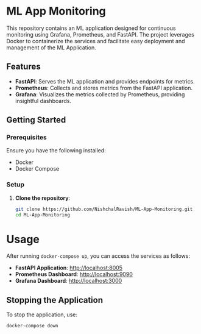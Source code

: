 # ML App Monitoring

This repository contains an ML application designed for continuous monitoring using Grafana, Prometheus, and FastAPI. The project leverages Docker to containerize the services and facilitate easy deployment and management of the ML Application.

## Features

- **FastAPI**: Serves the ML application and provides endpoints for metrics.
- **Prometheus**: Collects and stores metrics from the FastAPI application.
- **Grafana**: Visualizes the metrics collected by Prometheus, providing insightful dashboards.

## Getting Started

### Prerequisites

Ensure you have the following installed:

- Docker
- Docker Compose

### Setup

1. **Clone the repository**:

   ```bash
   git clone https://github.com/NishchalRavish/ML-App-Monitoring.git
   cd ML-App-Monitoring

# Usage

After running `docker-compose up`, you can access the services as follows:

- **FastAPI Application**: [http://localhost:8005](http://localhost:8005)
- **Prometheus Dashboard**: [http://localhost:9090](http://localhost:9090)
- **Grafana Dashboard**: [http://localhost:3000](http://localhost:3000)

## Stopping the Application

To stop the application, use:

```bash
docker-compose down

